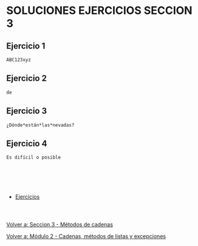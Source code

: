 # **SOLUCIONES EJERCICIOS SECCION 3**  

## **Ejercicio 1**  
```
ABC123xyz
```  


## **Ejercicio 2**  
```
de
```

## **Ejercicio 3**  
```
¿Dónde*están*las*nevadas?
```

## **Ejercicio 4**  
```
Es difícil o posible
```  

#  
<br></br>

- [Ejercicios](Sec3-ej.md)
<br></br>  

#  

[Volver a: Seccion 3 - Métodos de cadenas](_Seccion3.md)  

[Volver a: Módulo 2 - Cadenas, métodos de listas y excepciones](../README.md)